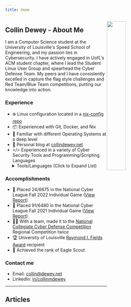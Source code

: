```yaml
---
title: Home
---
```

<img
  src="/images/home/Sunset.svg"
  style="
  width: 35%;
  max-width: 256px;
  float: right;
  ">

## Collin Dewey - About Me

I am a Computer Science student at the University of Louisville's Speed School of Engineering, and my passion lies in Cybersecurity.
I have actively engaged in UofL's ACM student chapter, where I lead the Student Linux User Group and spearhead the Cyber Defense Team.
My peers and I have consistently excelled in capture the flag style challenges and Red Team/Blue Team competitions, putting our knowledge into action.

### Experience
- ❄️ Linux configuration located in a [nix-config repo](https://github.com/LegitMagic/nix-config)
- 📦 Experienced with Git, Docker, and Nix
- 🐧 Familiar with different Operating Systems at a deep level
- 📖 Personal blog at [collindewey.net](https://collindewey.net/)
- </> Experienced in a variety of Cyber Security Tools and Programming/Scripting Languages
<details style="margin-left: 1.6em;margin-top: -1em"><summary>Tools/Languages (Click to Expand List)</summary>

  - Programming: C, C++, Java, Python 3, Javascript, SQL
  - Scripting: Bash/Zsh, Powershell, Lua
  - Formatting: HTML, CSS, Markdown
  - Packaging: Docker, Nix
  - Linux: NixOS, Kali, Ubuntu/Debian, Arch, RHEL/CentOS/Fedora, SystemD
  - Source Control: Git, GitHub, GitHub Actions
  - Cybersecurity: Digital Forensics, Network Packet Analysis (Wireshark), hashcat, Burp Suite, etc.
</details>


### Accomplishments
- 🏅 Placed 24/6675 in the National Cyber League Fall 2022 Individual Game ([View Report](https://cyberskyline.com/report/FHXANT5RYA63))
- 🏅 Placed 91/6480 in the National Cyber League Fall 2021 Individual Game ([View Report](https://cyberskyline.com/report/PJ8CXA11K9DX))
- 👨‍💻 With a team, made it to the [National Collegiate Cyber Defense Competition](https://www.nationalccdc.org/) Regional Competition twice
- 🏆 University of Louisville [Raymond I. Fields Award](https://web.archive.org/web/20230522163630/https://engineering.louisville.edu/about/ourstudents/honorsawards/) recipient
- 🦅 Achieved the rank of Eagle Scout

### Contact me
- Email: collin@dewey.net
- LinkedIn: [in/collinmdewey](https://www.linkedin.com/in/collinmdewey/)

---

## Articles

